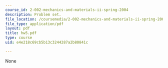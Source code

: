 ```yaml
---
course_id: 2-002-mechanics-and-materials-ii-spring-2004
description: Problem set.
file_location: /coursemedia/2-002-mechanics-and-materials-ii-spring-2004/e4e218c69cb5b13c3244287a2b80841c_hw5.pdf
file_type: application/pdf
layout: pdf
title: hw5.pdf
type: course
uid: e4e218c69cb5b13c3244287a2b80841c

---
```

None